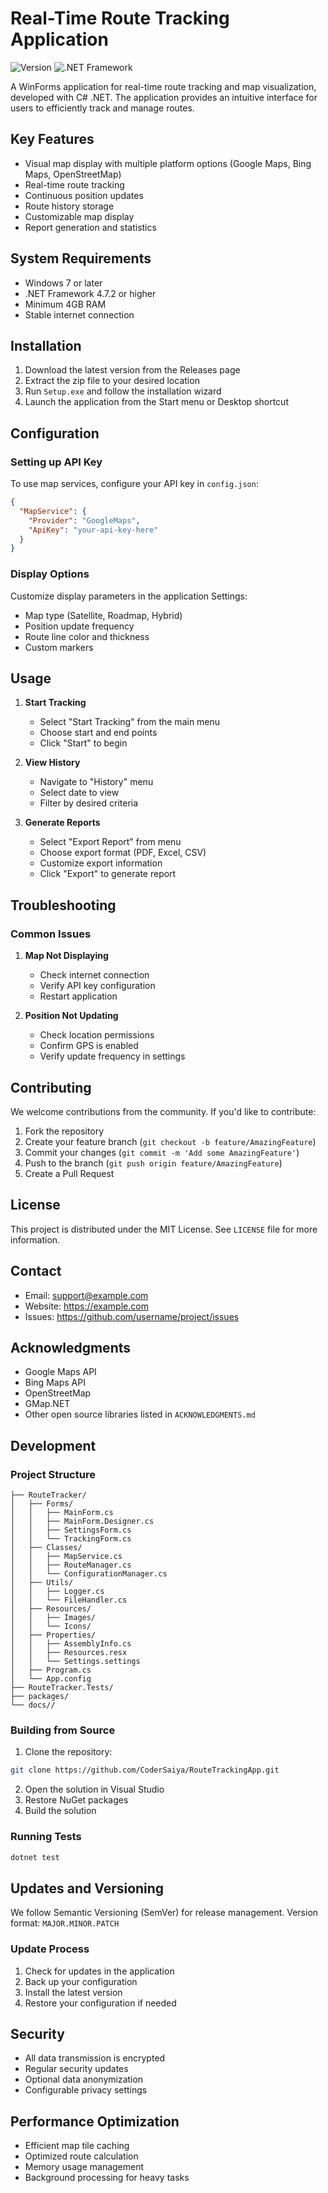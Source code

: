 # Real-Time Route Tracking Application
![Version](https://img.shields.io/badge/version-1.0.0-blue.svg)
![.NET Framework](https://img.shields.io/badge/.NET%20Framework-4.7.2-brightgreen.svg)

A WinForms application for real-time route tracking and map visualization, developed with C# .NET. The application provides an intuitive interface for users to efficiently track and manage routes.

## Key Features

- Visual map display with multiple platform options (Google Maps, Bing Maps, OpenStreetMap)
- Real-time route tracking
- Continuous position updates
- Route history storage
- Customizable map display
- Report generation and statistics

## System Requirements

- Windows 7 or later
- .NET Framework 4.7.2 or higher
- Minimum 4GB RAM
- Stable internet connection

## Installation

1. Download the latest version from the Releases page
2. Extract the zip file to your desired location
3. Run `Setup.exe` and follow the installation wizard
4. Launch the application from the Start menu or Desktop shortcut

## Configuration

### Setting up API Key

To use map services, configure your API key in `config.json`:

```json
{
  "MapService": {
    "Provider": "GoogleMaps",
    "ApiKey": "your-api-key-here"
  }
}
```

### Display Options

Customize display parameters in the application Settings:
- Map type (Satellite, Roadmap, Hybrid)
- Position update frequency
- Route line color and thickness
- Custom markers

## Usage

1. **Start Tracking**
   - Select "Start Tracking" from the main menu
   - Choose start and end points
   - Click "Start" to begin

2. **View History**
   - Navigate to "History" menu
   - Select date to view
   - Filter by desired criteria

3. **Generate Reports**
   - Select "Export Report" from menu
   - Choose export format (PDF, Excel, CSV)
   - Customize export information
   - Click "Export" to generate report

## Troubleshooting

### Common Issues

1. **Map Not Displaying**
   - Check internet connection
   - Verify API key configuration
   - Restart application

2. **Position Not Updating**
   - Check location permissions
   - Confirm GPS is enabled
   - Verify update frequency in settings

## Contributing

We welcome contributions from the community. If you'd like to contribute:

1. Fork the repository
2. Create your feature branch (`git checkout -b feature/AmazingFeature`)
3. Commit your changes (`git commit -m 'Add some AmazingFeature'`)
4. Push to the branch (`git push origin feature/AmazingFeature`)
5. Create a Pull Request

## License

This project is distributed under the MIT License. See `LICENSE` file for more information.

## Contact

- Email: support@example.com
- Website: https://example.com
- Issues: https://github.com/username/project/issues

## Acknowledgments

- Google Maps API
- Bing Maps API
- OpenStreetMap
- GMap.NET
- Other open source libraries listed in `ACKNOWLEDGMENTS.md`

## Development

### Project Structure

```
├── RouteTracker/
│   ├── Forms/
│   │   ├── MainForm.cs
│   │   ├── MainForm.Designer.cs
│   │   ├── SettingsForm.cs
│   │   └── TrackingForm.cs
│   ├── Classes/
│   │   ├── MapService.cs
│   │   ├── RouteManager.cs
│   │   └── ConfigurationManager.cs
│   ├── Utils/
│   │   ├── Logger.cs
│   │   └── FileHandler.cs
│   ├── Resources/
│   │   ├── Images/
│   │   └── Icons/
│   ├── Properties/
│   │   ├── AssemblyInfo.cs
│   │   ├── Resources.resx
│   │   └── Settings.settings
│   ├── Program.cs
│   └── App.config
├── RouteTracker.Tests/
├── packages/
└── docs//
```

### Building from Source

1. Clone the repository:
```bash
git clone https://github.com/CoderSaiya/RouteTrackingApp.git
```

2. Open the solution in Visual Studio
3. Restore NuGet packages
4. Build the solution

### Running Tests

```bash
dotnet test
```

## Updates and Versioning

We follow Semantic Versioning (SemVer) for release management. Version format: `MAJOR.MINOR.PATCH`

### Update Process
1. Check for updates in the application
2. Back up your configuration
3. Install the latest version
4. Restore your configuration if needed

## Security

- All data transmission is encrypted
- Regular security updates
- Optional data anonymization
- Configurable privacy settings

## Performance Optimization

- Efficient map tile caching
- Optimized route calculation
- Memory usage management
- Background processing for heavy tasks

